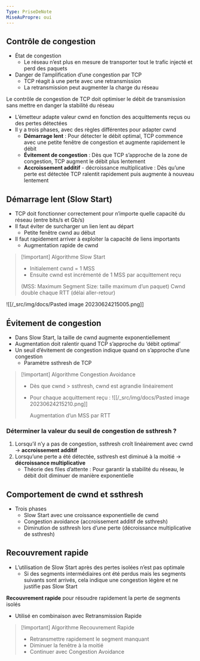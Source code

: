 ```yaml
---
Type: PriseDeNote
MiseAuPropre: oui
---
```


## Contrôle de congestion
- État de congestion
	- Le réseau n’est plus en mesure de transporter tout le trafic injecté et perd des paquets
- Danger de l’amplification d’une congestion par TCP
	- TCP réagit à une perte avec une retransmission
	- La retransmission peut augmenter la charge du réseau

Le contrôle de congestion de TCP doit optimiser le débit de transmission sans mettre en danger la stabilité du réseau

- L’émetteur adapte valeur cwnd en fonction des acquittements reçus ou des pertes détectées
- Il y a trois phases, avec des règles différentes pour adapter cwnd
	- **Démarrage lent** : Pour détecter le débit optimal, TCP commence avec une petite fenêtre de congestion et augmente rapidement le débit
	- **Évitement de congestion** : Dès que TCP s’approche de la zone de congestion, TCP augment le débit plus lentement
	- **Accroissement additif** - décroissance multiplicative : Dès qu’une perte est détectée TCP ralentit rapidement puis augmente à nouveau lentement

## Démarrage lent (Slow Start)
- TCP doit fonctionner correctement pour n’importe quelle capacité du réseau (entre bits/s et Gb/s)
- Il faut éviter de surcharger un lien lent au départ
	- Petite fenêtre cwnd au début
- Il faut rapidement arriver à exploiter la capacité de liens importants
	- Augmentation rapide de cwnd

>[!important] Algorithme Slow Start
>- Initialement cwnd = 1 MSS
>- Ensuite cwnd est incrémenté de 1 MSS par acquittement reçu
>
>(MSS: Maximum Segment Size: taille maximum d’un paquet)
>Cwnd double chaque RTT (délai aller-retour)

![[/_src/img/docs/Pasted image 20230624215005.png]]


## Évitement de congestion
- Dans Slow Start, la taille de cwnd augmente exponentiellement
- Augmentation doit ralentir quand TCP s’approche du ‘débit optimal’
- Un seuil d’évitement de congestion indique quand on s’approche d’une congestion
	- Paramètre ssthresh de TCP

>[!important] Algorithme Congestion Avoidance
> - Dès que cwnd > ssthresh, cwnd est agrandie linéairement
> - Pour chaque acquittement reçu : 
>   ![[/_src/img/docs/Pasted image 20230624215210.png]]
>   
>   Augmentation d’un MSS par RTT

### Déterminer la valeur du seuil de congestion de ssthresh ? 
1. Lorsqu’il n’y a pas de congestion, ssthresh croît linéairement avec cwnd → **accroissement additif** 
2. Lorsqu’une perte a été détectée, ssthresh est diminué à la moitié → **décroissance multiplicative**
	- Théorie des files d’attente : Pour garantir la stabilité du réseau, le débit doit diminuer de manière exponentielle

## Comportement de cwnd et ssthresh
- Trois phases
	- Slow Start avec une croissance exponentielle de cwnd
	- Congestion avoidance (accroissement additif de ssthresh)
	- Diminution de ssthresh lors d’une perte (décroissance multiplicative de ssthresh)

## Recouvrement rapide
- L’utilisation de Slow Start après des pertes isolées n’est pas optimale
	- Si des segments intermédiaires ont été perdus mais les segments suivants sont arrivés, cela indique une congestion légère et ne justifie pas Slow Start

**Recouvrement rapide** pour résoudre rapidement la perte de segments isolés
- Utilisé en combinaison avec Retransmission Rapide

>[!important] Algorithme Recouvrement Rapide
>- Retransmettre rapidement le segment manquant
>- Diminuer la fenêtre à la moitié
>- Continuer avec Congestion Avoidance

